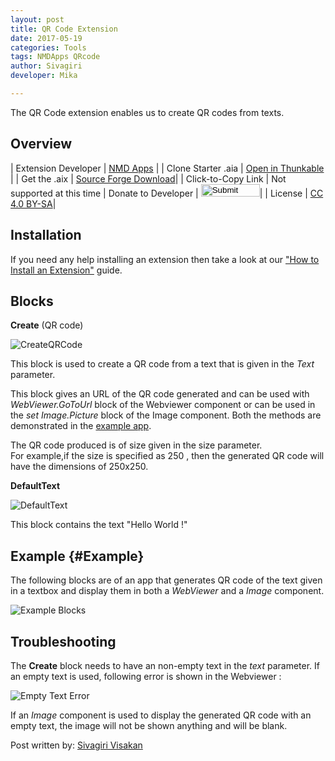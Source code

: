 ```yaml
---
layout: post
title: QR Code Extension
date: 2017-05-19
categories: Tools
tags: NMDApps QRcode
author: Sivagiri
developer: Mika

---
```



The QR Code extension enables us to create QR codes from texts.
<!-- more -->

## Overview

| Extension Developer | <a href="https://nmd-apps.jimdo.com/extensions/nmd-extensions/#3" target="_blank">NMD Apps</a> |
| Clone Starter .aia | <a href="http://app.thunkable.com/?repo=raw.githubusercontent.com/domhnallohanlon/thunkable_extensions/gh-pages/assets/aia_repo/QR_code_extension_starter_template/QR_code_extension_starter_template.asc" class="flat_btn" target="_blank" > Open in Thunkable</a> |
| Get the .aix | <a href="https://sourceforge.net/projects/released/files/com.NMD.QrCode.aix/download" >Source Forge Download</a>|
| Click-to-Copy Link | <a href="#" id="copyButton" hidden>com.NMD.QrCode.aix</a> Not supported at this time
| Donate to Developer | <a href="https://goo.gl/Q5b0es" target="_blank"><input type="image" src="http://domhnallohanlon.com/thunkable_extensions/assets/images/donate_pp.png" width="94px" height="20px"></a>|
| License | <a href="https://creativecommons.org/licenses/by-sa/4.0/" target="_blank">CC 4.0 BY-SA</a>|


## Installation

If you need any help installing an extension then take a look at our <a href="http://domhnallohanlon.com/thunkable_extensions/about.html#how_to">"How to Install an Extension"</a> guide.

## Blocks



**Create** (QR code)

![CreateQRCode](https://github.com/domhnallohanlon/thunkable_extensions/blob/gh-pages/assets/post_assets/qr_code_extension/CreateQR.png?raw=true)

This block is used to create a QR code from a text that is given in the _Text_ parameter.

This block gives an URL of the QR code generated and can be used with _WebViewer.GoToUrl_ block of the Webviewer component or can be used in the _set Image.Picture_ block of the Image component.
Both the methods are demonstrated in the [example app](#Example).

The QR code produced is of size given in the size parameter.
<br>
For example,if the size is specified as 250 , then the generated QR code will have the dimensions of 250x250.


**DefaultText**

![DefaultText](https://github.com/domhnallohanlon/thunkable_extensions/blob/gh-pages/assets/post_assets/qr_code_extension/Default%20Text.png?raw=true)

This block contains the text "Hello World !"

## Example {#Example}

The following blocks are of an app that generates QR code of the text given in a textbox and display them in both a _WebViewer_ and a _Image_ component.

![Example Blocks](https://github.com/domhnallohanlon/thunkable_extensions/blob/gh-pages/assets/post_assets/qr_code_extension/blocks_example.png?raw=true)


## Troubleshooting

The **Create** block needs to have an non-empty text in the _text_ parameter.
If an empty text is used, following error is shown in the Webviewer :

![Empty Text Error](https://github.com/domhnallohanlon/thunkable_extensions/blob/gh-pages/assets/post_assets/qr_code_extension/error1.jpg?raw=true)

If an _Image_ component is used to display the generated QR code with an empty text, the image will not be shown anything and will be blank.


Post written by:
<a href="http://community.thunkable.com/u/sivagiri_visakan/">Sivagiri Visakan</a>
<br>
